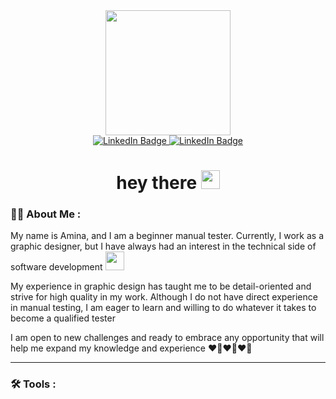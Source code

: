 <div id="header" align="center">
  <img src="https://media1.giphy.com/media/PPgZCwZPKrLcw75EG1/giphy.gif?cid=6c09b952p2ag8fy8qo3x485qo1215t4roolu5nwrh0g7vvfl&ep=v1_internal_gif_by_id&rid=giphy.gif&ct=g" width="200"/>


<div id="badges">
  <a href="https://www.linkedin.com/in/amina-aubakirova-611985251">
    <img src="https://img.shields.io/badge/LinkedIn-black?style=for-the-badge&logo=linkedin&logoColor=white" alt="LinkedIn Badge"/>
  </a>
  <a href="https://www.t.me/mewnisss/">
    <img src="https://img.shields.io/badge/Telegram-black?style=for-the-badge&logo=telegram&logoColor=white" alt="LinkedIn Badge"/>
  </a>
</div>


<div id="badges">
 <img src="https://komarev.com/ghpvc/?username=Mewniss&style=flat-square&color=blue" alt=""/>
</div>
<h1>
  hey there
  <img src="https://media.giphy.com/media/hvRJCLFzcasrR4ia7z/giphy.gif" width="30px"/>
</h1>

</div>

### :woman_technologist: About Me :

My name is Amina, and I am a beginner manual tester. Currently, I work as a graphic designer, but I have always had an interest in the technical side of software development <img src="https://media.giphy.com/media/WUlplcMpOCEmTGBtBW/giphy.gif" width="30">

My experience in graphic design has taught me to be detail-oriented and strive for high quality in my work. Although I do not have direct experience in manual testing, I am eager to learn and willing to do whatever it takes to become a qualified tester

I am open to new challenges and ready to embrace any opportunity that will help me expand my knowledge and experience :heart_on_fire::heart_on_fire::heart_on_fire:



---

### :hammer_and_wrench: Tools :

